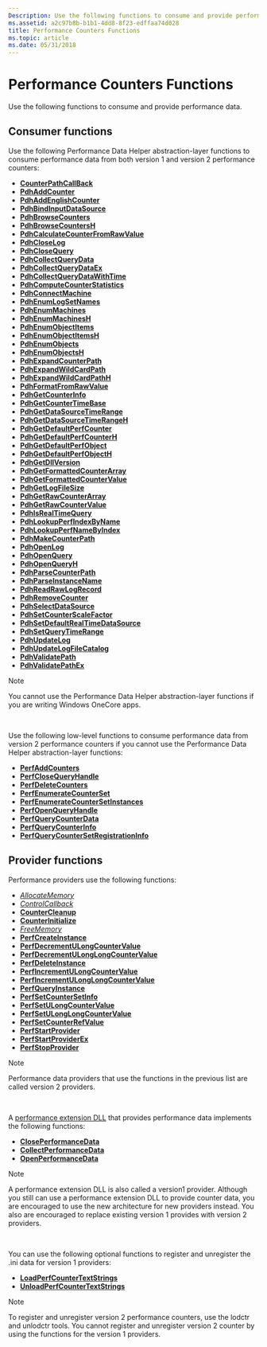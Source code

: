 ```yaml
---
Description: Use the following functions to consume and provide performance data.
ms.assetid: a2c97b8b-b1b1-4dd8-8f23-edffaa74d028
title: Performance Counters Functions
ms.topic: article
ms.date: 05/31/2018
---
```


# Performance Counters Functions

Use the following functions to consume and provide performance data.

## Consumer functions

Use the following Performance Data Helper abstraction-layer functions to consume performance data from both version 1 and version 2 performance counters:

-   [**CounterPathCallBack**](/windows/desktop/api/Pdh/nc-pdh-counterpathcallback)
-   [**PdhAddCounter**](/windows/desktop/api/Pdh/nf-pdh-pdhaddcountera)
-   [**PdhAddEnglishCounter**](/windows/desktop/api/Pdh/nf-pdh-pdhaddenglishcountera)
-   [**PdhBindInputDataSource**](/windows/desktop/api/Pdh/nf-pdh-pdhbindinputdatasourcea)
-   [**PdhBrowseCounters**](/windows/desktop/api/Pdh/nf-pdh-pdhbrowsecountersa)
-   [**PdhBrowseCountersH**](/windows/desktop/api/Pdh/nf-pdh-pdhbrowsecountersha)
-   [**PdhCalculateCounterFromRawValue**](/windows/desktop/api/Pdh/nf-pdh-pdhcalculatecounterfromrawvalue)
-   [**PdhCloseLog**](/windows/desktop/api/Pdh/nf-pdh-pdhcloselog)
-   [**PdhCloseQuery**](/windows/desktop/api/Pdh/nf-pdh-pdhclosequery)
-   [**PdhCollectQueryData**](/windows/desktop/api/Pdh/nf-pdh-pdhcollectquerydata)
-   [**PdhCollectQueryDataEx**](/windows/desktop/api/Pdh/nf-pdh-pdhcollectquerydataex)
-   [**PdhCollectQueryDataWithTime**](/windows/desktop/api/Pdh/nf-pdh-pdhcollectquerydatawithtime)
-   [**PdhComputeCounterStatistics**](/windows/desktop/api/Pdh/nf-pdh-pdhcomputecounterstatistics)
-   [**PdhConnectMachine**](/windows/desktop/api/Pdh/nf-pdh-pdhconnectmachinea)
-   [**PdhEnumLogSetNames**](/windows/desktop/api/Pdh/nf-pdh-pdhenumlogsetnamesa)
-   [**PdhEnumMachines**](/windows/desktop/api/Pdh/nf-pdh-pdhenummachinesa)
-   [**PdhEnumMachinesH**](/windows/desktop/api/Pdh/nf-pdh-pdhenummachinesha)
-   [**PdhEnumObjectItems**](/windows/desktop/api/Pdh/nf-pdh-pdhenumobjectitemsa)
-   [**PdhEnumObjectItemsH**](/windows/desktop/api/Pdh/nf-pdh-pdhenumobjectitemsha)
-   [**PdhEnumObjects**](/windows/desktop/api/Pdh/nf-pdh-pdhenumobjectsa)
-   [**PdhEnumObjectsH**](/windows/desktop/api/Pdh/nf-pdh-pdhenumobjectsha)
-   [**PdhExpandCounterPath**](/windows/desktop/api/Pdh/nf-pdh-pdhexpandcounterpatha)
-   [**PdhExpandWildCardPath**](/windows/desktop/api/Pdh/nf-pdh-pdhexpandwildcardpatha)
-   [**PdhExpandWildCardPathH**](/windows/desktop/api/Pdh/nf-pdh-pdhexpandwildcardpathha)
-   [**PdhFormatFromRawValue**](/windows/desktop/api/Pdh/nf-pdh-pdhformatfromrawvalue)
-   [**PdhGetCounterInfo**](/windows/desktop/api/Pdh/nf-pdh-pdhgetcounterinfoa)
-   [**PdhGetCounterTimeBase**](/windows/desktop/api/Pdh/nf-pdh-pdhgetcountertimebase)
-   [**PdhGetDataSourceTimeRange**](/windows/desktop/api/Pdh/nf-pdh-pdhgetdatasourcetimerangea)
-   [**PdhGetDataSourceTimeRangeH**](/windows/desktop/api/Pdh/nf-pdh-pdhgetdatasourcetimerangeh)
-   [**PdhGetDefaultPerfCounter**](/windows/desktop/api/Pdh/nf-pdh-pdhgetdefaultperfcountera)
-   [**PdhGetDefaultPerfCounterH**](/windows/desktop/api/Pdh/nf-pdh-pdhgetdefaultperfcounterha)
-   [**PdhGetDefaultPerfObject**](/windows/desktop/api/Pdh/nf-pdh-pdhgetdefaultperfobjecta)
-   [**PdhGetDefaultPerfObjectH**](/windows/desktop/api/Pdh/nf-pdh-pdhgetdefaultperfobjectha)
-   [**PdhGetDllVersion**](/windows/desktop/api/Pdh/nf-pdh-pdhgetdllversion)
-   [**PdhGetFormattedCounterArray**](/windows/desktop/api/Pdh/nf-pdh-pdhgetformattedcounterarraya)
-   [**PdhGetFormattedCounterValue**](/windows/desktop/api/Pdh/nf-pdh-pdhgetformattedcountervalue)
-   [**PdhGetLogFileSize**](/windows/desktop/api/Pdh/nf-pdh-pdhgetlogfilesize)
-   [**PdhGetRawCounterArray**](/windows/desktop/api/Pdh/nf-pdh-pdhgetrawcounterarraya)
-   [**PdhGetRawCounterValue**](/windows/desktop/api/Pdh/nf-pdh-pdhgetrawcountervalue)
-   [**PdhIsRealTimeQuery**](/windows/desktop/api/Pdh/nf-pdh-pdhisrealtimequery)
-   [**PdhLookupPerfIndexByName**](/windows/desktop/api/Pdh/nf-pdh-pdhlookupperfindexbynamea)
-   [**PdhLookupPerfNameByIndex**](/windows/desktop/api/Pdh/nf-pdh-pdhlookupperfnamebyindexa)
-   [**PdhMakeCounterPath**](/windows/desktop/api/Pdh/nf-pdh-pdhmakecounterpatha)
-   [**PdhOpenLog**](/windows/desktop/api/Pdh/nf-pdh-pdhopenloga)
-   [**PdhOpenQuery**](/windows/desktop/api/Pdh/nf-pdh-pdhopenquerya)
-   [**PdhOpenQueryH**](/windows/desktop/api/Pdh/nf-pdh-pdhopenqueryh)
-   [**PdhParseCounterPath**](/windows/desktop/api/Pdh/nf-pdh-pdhparsecounterpatha)
-   [**PdhParseInstanceName**](/windows/desktop/api/Pdh/nf-pdh-pdhparseinstancenamea)
-   [**PdhReadRawLogRecord**](/windows/desktop/api/Pdh/nf-pdh-pdhreadrawlogrecord)
-   [**PdhRemoveCounter**](/windows/desktop/api/Pdh/nf-pdh-pdhremovecounter)
-   [**PdhSelectDataSource**](/windows/desktop/api/Pdh/nf-pdh-pdhselectdatasourcea)
-   [**PdhSetCounterScaleFactor**](/windows/desktop/api/Pdh/nf-pdh-pdhsetcounterscalefactor)
-   [**PdhSetDefaultRealTimeDataSource**](/windows/desktop/api/Pdh/nf-pdh-pdhsetdefaultrealtimedatasource)
-   [**PdhSetQueryTimeRange**](/windows/desktop/api/Pdh/nf-pdh-pdhsetquerytimerange)
-   [**PdhUpdateLog**](/windows/desktop/api/Pdh/nf-pdh-pdhupdateloga)
-   [**PdhUpdateLogFileCatalog**](/windows/desktop/api/Pdh/nf-pdh-pdhupdatelogfilecatalog)
-   [**PdhValidatePath**](/windows/desktop/api/Pdh/nf-pdh-pdhvalidatepatha)
-   [**PdhValidatePathEx**](/windows/desktop/api/Pdh/nf-pdh-pdhvalidatepathexa)

> [!Note]  
> You cannot use the Performance Data Helper abstraction-layer functions if you are writing Windows OneCore apps.

 

Use the following low-level functions to consume performance data from version 2 performance counters if you cannot use the Performance Data Helper abstraction-layer functions:

-   [**PerfAddCounters**](/windows/desktop/api/Perflib/nf-perflib-perfaddcounters)
-   [**PerfCloseQueryHandle**](/windows/desktop/api/Perflib/nf-perflib-perfclosequeryhandle)
-   [**PerfDeleteCounters**](/windows/desktop/api/Perflib/nf-perflib-perfdeletecounters)
-   [**PerfEnumerateCounterSet**](/windows/desktop/api/Perflib/nf-perflib-perfenumeratecounterset)
-   [**PerfEnumerateCounterSetInstances**](/windows/desktop/api/Perflib/nf-perflib-perfenumeratecountersetinstances)
-   [**PerfOpenQueryHandle**](/windows/desktop/api/Perflib/nf-perflib-perfopenqueryhandle)
-   [**PerfQueryCounterData**](/windows/desktop/api/Perflib/nf-perflib-perfquerycounterdata)
-   [**PerfQueryCounterInfo**](/windows/desktop/api/Perflib/nf-perflib-perfquerycounterinfo)
-   [**PerfQueryCounterSetRegistrationInfo**](/windows/desktop/api/Perflib/nf-perflib-perfquerycountersetregistrationinfo)

## Provider functions

Performance providers use the following functions:

-   [*AllocateMemory*](/windows/desktop/api/Perflib/nc-perflib-perf_mem_alloc)
-   [*ControlCallback*](/windows/desktop/api/Perflib/nc-perflib-perflibrequest)
-   [**CounterCleanup**](countercleanup.md)
-   [**CounterInitialize**](counterinitialize.md)
-   [*FreeMemory*](/windows/desktop/api/Perflib/nc-perflib-perf_mem_free)
-   [**PerfCreateInstance**](/windows/desktop/api/Perflib/nf-perflib-perfcreateinstance)
-   [**PerfDecrementULongCounterValue**](/windows/desktop/api/Perflib/nf-perflib-perfdecrementulongcountervalue)
-   [**PerfDecrementULongLongCounterValue**](/windows/desktop/api/Perflib/nf-perflib-perfdecrementulonglongcountervalue)
-   [**PerfDeleteInstance**](/windows/desktop/api/Perflib/nf-perflib-perfdeleteinstance)
-   [**PerfIncrementULongCounterValue**](/windows/desktop/api/Perflib/nf-perflib-perfincrementulongcountervalue)
-   [**PerfIncrementULongLongCounterValue**](/windows/desktop/api/Perflib/nf-perflib-perfincrementulonglongcountervalue)
-   [**PerfQueryInstance**](/windows/desktop/api/Perflib/nf-perflib-perfqueryinstance)
-   [**PerfSetCounterSetInfo**](/windows/desktop/api/Perflib/nf-perflib-perfsetcountersetinfo)
-   [**PerfSetULongCounterValue**](/windows/desktop/api/Perflib/nf-perflib-perfsetulongcountervalue)
-   [**PerfSetULongLongCounterValue**](/windows/desktop/api/Perflib/nf-perflib-perfsetulonglongcountervalue)
-   [**PerfSetCounterRefValue**](/windows/desktop/api/Perflib/nf-perflib-perfsetcounterrefvalue)
-   [**PerfStartProvider**](/windows/desktop/api/Perflib/nf-perflib-perfstartprovider)
-   [**PerfStartProviderEx**](/windows/desktop/api/Perflib/nf-perflib-perfstartproviderex)
-   [**PerfStopProvider**](/windows/desktop/api/Perflib/nf-perflib-perfstopprovider)

> [!Note]  
> Performance data providers that use the functions in the previous list are called version 2 providers.

 

A [performance extension DLL](providing-counter-data-using-a-performance-dll.md) that provides performance data implements the following functions:

-   [**ClosePerformanceData**](/windows/win32/api/winperf/nc-winperf-pm_close_proc)
-   [**CollectPerformanceData**](/windows/win32/api/winperf/nc-winperf-pm_collect_proc)
-   [**OpenPerformanceData**](/previous-versions/windows/desktop/legacy/aa372200(v=vs.85))

> [!Note]  
> A performance extension DLL is also called a version1 provider. Although you still can use a performance extension DLL to provide counter data, you are encouraged to use the new architecture for new providers instead. You also are encouraged to replace existing version 1 provides with version 2 providers.

 

You can use the following optional functions to register and unregister the .ini data for version 1 providers:

-   [**LoadPerfCounterTextStrings**](/windows/desktop/api/Loadperf/nf-loadperf-loadperfcountertextstringsa)
-   [**UnloadPerfCounterTextStrings**](/windows/desktop/api/Loadperf/nf-loadperf-unloadperfcountertextstringsa)

> [!Note]  
> To register and unregister version 2 performance counters, use the lodctr and unlodctr tools. You cannot register and unregister version 2 counter by using the functions for the version 1 providers.

 

 

 